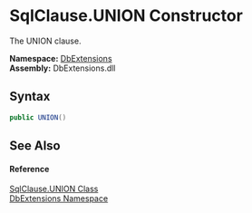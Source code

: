 SqlClause.UNION Constructor
===========================
The UNION clause.
  
**Namespace:** [DbExtensions][1]  
**Assembly:** DbExtensions.dll

Syntax
------

```csharp
public UNION()
```


See Also
--------

#### Reference
[SqlClause.UNION Class][2]  
[DbExtensions Namespace][1]  

[1]: ../README.md
[2]: README.md